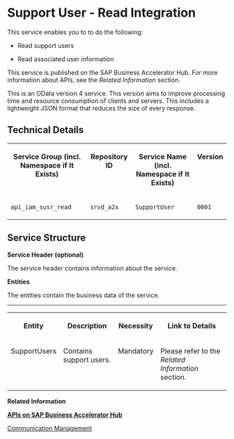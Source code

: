 <!-- loio72ed0fede8b5409d977491c392742a65 -->

# Support User - Read Integration



This service enables you to to do the following:

-   Read support users

-   Read associated user information


This service is published on the SAP Business Accelerator Hub. For more information about APIs, see the *Related Information* section.

This is an OData version 4 service. This version aims to improve processing time and resource consumption of clients and servers. This includes a lightweight JSON format that reduces the size of every response.



<a name="loio72ed0fede8b5409d977491c392742a65__section_csq_bjf_cbc"/>

## Technical Details


<table>
<tr>
<th valign="top">

Service Group \(incl. Namespace if It Exists\)

</th>
<th valign="top">

Repository ID

</th>
<th valign="top">

Service Name \(incl. Namespace if It Exists\)

</th>
<th valign="top">

Version

</th>
</tr>
<tr>
<td valign="top">

`api_iam_susr_read`

</td>
<td valign="top">

`srvd_a2x`

</td>
<td valign="top">

`SupportUser`

</td>
<td valign="top">

`0001`

</td>
</tr>
</table>



<a name="loio72ed0fede8b5409d977491c392742a65__section_oyv_4jf_cbc"/>

## Service Structure

**Service Header \(optional\)**

The service header contains information about the service.

**Entities**

The entities contain the business data of the service.

****


<table>
<tr>
<th valign="top">

Entity

</th>
<th valign="top">

Description

</th>
<th valign="top">

Necessity

</th>
<th valign="top">

Link to Details

</th>
</tr>
<tr>
<td valign="top">

SupportUsers

</td>
<td valign="top">

Contains support users.

</td>
<td valign="top">

Mandatory

</td>
<td valign="top">

Please refer to the *Related Information* section.

</td>
</tr>
</table>

**Related Information**  


[**APIs on SAP Business Accelerator Hub**](https://help.sap.com/docs/SAP_S4HANA_CLOUD/0f69f8fb28ac4bf48d2b57b9637e81fa/1e60f14bdc224c2c975c8fa8bcfd7f3f.html?version=latest)

[Communication Management](../50-administration-and-ops/communication-management-2e84a10.md "The communication management apps allow you to integrate your system or solution with other systems to enable data exchange.")

